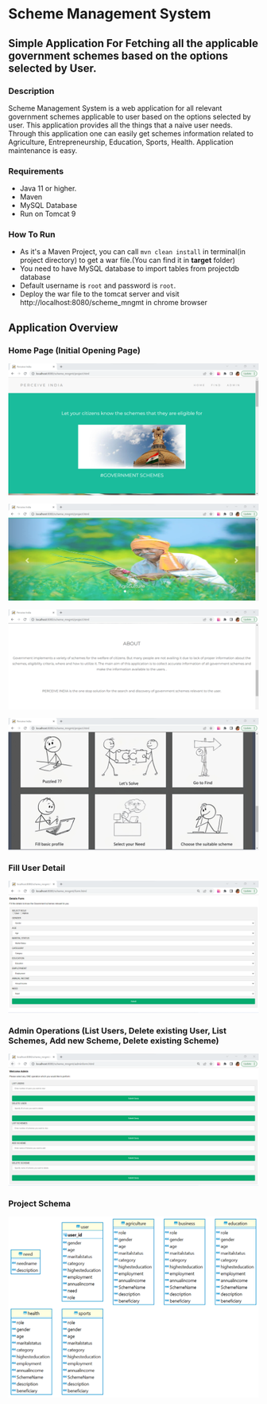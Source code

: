 # Scheme Management System

## Simple Application For Fetching all the applicable government schemes based on the options selected by User.

### Description
Scheme Management System is a web application for all relevant government schemes applicable to user based on the options selected by user. This application provides all the things that a naive user needs. Through this application one can easily get schemes information related to Agriculture, Entrepreneurship, Education, Sports, Health. Application maintenance is easy.

### Requirements
* Java 11 or higher.
* Maven
* MySQL Database
* Run on Tomcat 9

### How To Run
* As it's a Maven Project, you can call `mvn clean install` in terminal(in project directory) to get a war file.(You can find it in **target** folder)
* You need to have MySQL database to import tables from projectdb database
* Default username is `root` and password is `root`.
* Deploy the war file to the tomcat server and visit http://localhost:8080/scheme_mngmt in chrome browser

## Application Overview
### Home Page (Initial Opening Page)
![Home Page](https://raw.githubusercontent.com/kavyayellapragada/scheme-management-system/main/scheme_management_system/src/main/webapp/images/home1.png)

![Home Page](https://raw.githubusercontent.com/kavyayellapragada/scheme-management-system/main/scheme_management_system/src/main/webapp/images/home2.png)

![Home Page](https://raw.githubusercontent.com/kavyayellapragada/scheme-management-system/main/scheme_management_system/src/main/webapp/images/home3.png)

![Home Page](https://raw.githubusercontent.com/kavyayellapragada/scheme-management-system/main/scheme_management_system/src/main/webapp/images/home4.png)

### Fill User Detail
![User Page](https://raw.githubusercontent.com/kavyayellapragada/scheme-management-system/main/scheme_management_system/src/main/webapp/images/form.png)

### Admin Operations (List Users, Delete existing User, List Schemes, Add new Scheme, Delete existing Scheme)
![Admin Page](https://raw.githubusercontent.com/kavyayellapragada/scheme-management-system/main/scheme_management_system/src/main/webapp/images/adminform.png)

### Project Schema
![DB Page](https://raw.githubusercontent.com/kavyayellapragada/scheme-management-system/main/scheme_management_system/src/main/webapp/images/projectdb.png)

